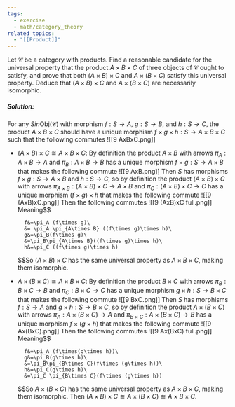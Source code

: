 ```yaml
---
tags:
  - exercise
  - math/category_theory
related topics:
  - "[[Product]]"
---
```

Let $\mathcal{C}$ be a category with products. Find a reasonable candidate for the universal property that the product $A \times B \times C$ of three objects of $\mathcal{C}$ ought to satisfy, and prove that both $(A \times B) \times C$ and $A \times (B \times C)$ satisfy this universal property. Deduce that $(A \times B) \times C$ and $A \times (B \times C)$ are necessarily isomorphic.
##### Solution:
For any $S in\text{Obj}(\mathcal{C})$ with morphism $f:S\to A$, $g:S\to B$, and $h:S\to C$, the product $A\times B\times C$ should have a unique morphism $f\times g\times h: S \to A\times B\times C$ such that the following commutes
![[9 AxBxC.png]]
- $(A\times B)\times C\cong A\times B\times C$:
	By definition the product $A\times B$ with arrows $\pi_A: A\times B \to A$ and $\pi_B: A\times B\to B$ has a unique morphism $f\times g:S\to A\times B$ that makes the following commute
	![[9 AxB.png]]
	Then $S$ has morphisms $f\times g:S\to A\times B$ and $h: S \to C$, so by definition the product $(A\times B)\times C$ with arrows $\pi_{A\times B}: (A\times B)\times C \to A\times B$ and $\pi_C: (A\times B)\times C \to C$ has a unique morphism $(f\times g)\times h$ that makes the following commute
	![[9 (AxB)xC.png]]
	Then the following commutes
	![[9 (AxB)xC full.png]]
	Meaning$$
	
		f&=\pi_A (f\times g)\
		&= \pi_A \pi_{A\times B} ((f\times g)\times h)\
		g&=\pi_B(f\times g)\
		&=\pi_B\pi_{A\times B}((f\times g)\times h)\
		h&=\pi_C ((f\times g)\times h)
	
	$$So $(A\times B)\times C$ has the same universal property as $A\times B\times C$, making them isomorphic.	
- $A\times (B\times C) \cong A\times B\times C$:
	By definition the product $B\times C$ with arrows $\pi_B: B\times C \to B$ and $\pi_C: B\times C\to C$ has a unique morphism $g\times h:S\to B\times C$ that makes the following commute
	![[9 BxC.png]]
	Then $S$ has morphisms $f:S\to A$ and $g\times h: S \to B\times C$, so by definition the product $A\times(B\times C)$ with arrows $\pi_A: A\times(B\times C) \to A$ and $\pi_{B\times C}: A\times(B\times C) \to B$ has a unique morphism $f\times (g\times h)$ that makes the following commute
	![[9 Ax(BxC).png]]
	Then the following commutes
	![[9 Ax(BxC) full.png]]
	Meaning$$
	
		f&=\pi_A (f\times(g\times h))\
		g&=\pi_B(g\times h)\
		&=\pi_B\pi_{B\times C}(f\times (g\times h))\
		h&=\pi_C(g\times h)\
		&=\pi_C \pi_{B\times C}(f\times (g\times h))
	
	$$So $A\times (B\times C)$ has the same universal property as $A\times B\times C$, making them isomorphic.
Then $(A\times B)\times C \cong A\times (B\times C) \cong A\times B\times C$.